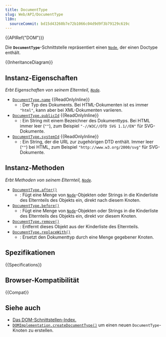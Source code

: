 ```yaml
---
title: DocumentType
slug: Web/API/DocumentType
l10n:
  sourceCommit: bd15d43260b7e72b1066c04d9d9f3b79129c619c
---
```


{{APIRef("DOM")}}

Die **`DocumentType`**-Schnittstelle repräsentiert einen [`Node`](/de/docs/Web/API/Node), der einen Doctype enthält.

{{InheritanceDiagram}}

## Instanz-Eigenschaften

_Erbt Eigenschaften von seinem Elternteil, [`Node`](/de/docs/Web/API/Node)._

- [`DocumentType.name`](/de/docs/Web/API/DocumentType/name) {{ReadOnlyInline}}
  - : Der Typ des Dokuments. Bei HTML-Dokumenten ist es immer `"html"`, kann aber bei XML-Dokumenten variieren.
- [`DocumentType.publicId`](/de/docs/Web/API/DocumentType/publicId) {{ReadOnlyInline}}
  - : Ein String mit einem Bezeichner des Dokumenttyps. Bei HTML immer leer (`""`), zum Beispiel `"-//W3C//DTD SVG 1.1//EN"` für SVG-Dokumente.
- [`DocumentType.systemId`](/de/docs/Web/API/DocumentType/systemId) {{ReadOnlyInline}}
  - : Ein String, der die URL zur zugehörigen DTD enthält. Immer leer (`""`) bei HTML, zum Beispiel `"http://www.w3.org/2000/svg"` für SVG-Dokumente.

## Instanz-Methoden

_Erbt Methoden von seinem Elternteil, [`Node`](/de/docs/Web/API/Node)._

- [`DocumentType.after()`](/de/docs/Web/API/DocumentType/after)
  - : Fügt eine Menge von [`Node`](/de/docs/Web/API/Node)-Objekten oder Strings in die Kinderliste des Elternteils des Objekts ein, direkt nach diesem Knoten.
- [`DocumentType.before()`](/de/docs/Web/API/DocumentType/before)
  - : Fügt eine Menge von [`Node`](/de/docs/Web/API/Node)-Objekten oder Strings in die Kinderliste des Elternteils des Objekts ein, direkt vor diesem Knoten.
- [`DocumentType.remove()`](/de/docs/Web/API/DocumentType/remove)
  - : Entfernt dieses Objekt aus der Kinderliste des Elternteils.
- [`DocumentType.replaceWith()`](/de/docs/Web/API/DocumentType/replaceWith)
  - : Ersetzt den Dokumenttyp durch eine Menge gegebener Knoten.

## Spezifikationen

{{Specifications}}

## Browser-Kompatibilität

{{Compat}}

## Siehe auch

- [Das DOM-Schnittstellen-Index.](/de/docs/Web/API/Document_Object_Model)
- [`DOMImplementation.createDocumentType()`](/de/docs/Web/API/DOMImplementation/createDocumentType) um einen neuen `DocumentType`-Knoten zu erstellen.
